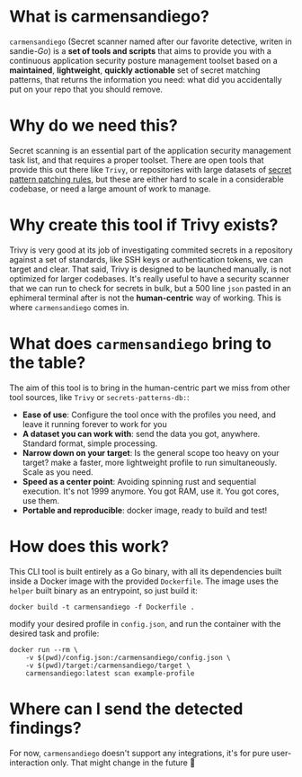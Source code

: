 # What is carmensandiego?
`carmensandiego` (Secret scanner named after our favorite detective, writen in sandie-*Go*) is a **set of tools and scripts** that aims to provide you with a continuous application security posture management toolset based on a **maintained**, **lightweight**, **quickly actionable** set of secret matching patterns, that returns the information you need: what did you accidentally put on your repo that you should remove.

# Why do we need this?
Secret scanning is an essential part of the application security management task list, and that requires a proper toolset. There are open tools that provide this out there like `Trivy`, or repositories with large datasets of [secret pattern patching rules](https://github.com/mazen160/secrets-patterns-db), but these are either hard to scale in a considerable codebase, or need a large amount of work to manage.

# Why create this tool if Trivy exists?
Trivy is very good at its job of investigating commited secrets in a repository against a set of standards, like SSH keys or authentication tokens, we can target and clear. That said, Trivy is designed to be launched manually, is not optimized for larger codebases. It's really useful to have a security scanner that we can run to check for secrets in bulk, but a 500 line `json` pasted in an ephimeral terminal after is not the **human-centric** way of working. This is where `carmensandiego` comes in.

# What does `carmensandiego` bring to the table?
The aim of this tool is to bring in the human-centric part we miss from other tool sources, like `Trivy` or `secrets-patterns-db:`:
- **Ease of use**: Configure the tool once with the profiles you need, and leave it running forever to work for you
- **A dataset you can work with**: send the data you got, anywhere. Standard format, simple processing.
- **Narrow down on your target**: Is the general scope too heavy on your target? make a faster, more lightweight profile to run simultaneously. Scale as you need.
- **Speed as a center point**: Avoiding spinning rust and sequential execution. It's not 1999 anymore. You got RAM, use it. You got cores, use them.
- **Portable and reproducible**: docker image, ready to build and test!

# How does this work?
This CLI tool is built entirely as a Go binary, with all its dependencies built inside a Docker image with the provided `Dockerfile`. The image uses the `helper` built binary as an entrypoint, so just build it:
```
docker build -t carmensandiego -f Dockerfile .
```

modify your desired profile in `config.json`, and run the container with the desired task and profile:
```
docker run --rm \
    -v $(pwd)/config.json:/carmensandiego/config.json \
    -v $(pwd)/target:/carmensandiego/target \
    carmensandiego:latest scan example-profile
```

# Where can I send the detected findings?
For now, `carmensandiego` doesn't support any integrations, it's for pure user-interaction only. That might change in the future 👀
